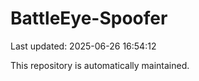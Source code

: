 # BattleEye-Spoofer

Last updated: 2025-06-26 16:54:12

This repository is automatically maintained.
